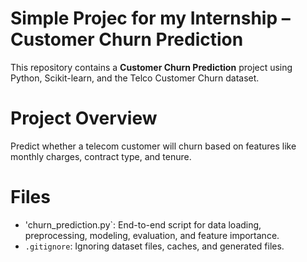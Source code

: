 # Simple Projec for my Internship – Customer Churn Prediction

This repository contains a **Customer Churn Prediction** project using Python, Scikit-learn, and the Telco Customer Churn dataset.

# Project Overview
Predict whether a telecom customer will churn based on features like monthly charges, contract type, and tenure.

# Files
- 'churn_prediction.py`: End-to-end script for data loading, preprocessing, modeling, evaluation, and feature importance.
- `.gitignore`: Ignoring dataset files, caches, and generated files.


